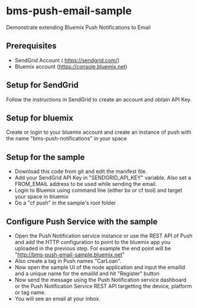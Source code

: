 # bms-push-email-sample
Demonstrate extending Bluemix Push Notifications to Email
## Prerequisites
* SendGrid Account ( https://sendgrid.com/)
* Bluemix account (https://console.bluemix.net)

## Setup for SendGrid
Follow the instructions in SendGrid to create an account and obtain API Key.

## Setup for bluemix
Create or login to your bluemix account and create an instance of push with the name "bms-push-notifications" in your space

## Setup for the sample
* Download this code from git and edit the manifest file.
* Add your SendGrid API Key in "SENDGRID_API_KEY" variable. Also set a FROM_EMAIL address to be used while sending the email.
* Login to Bluemix using command line (either bx or cf tool) and target your space in bluemix
* Do a "cf push" in the sample's root folder

## Configure Push Service with the sample
* Open the Push Notification service instance or use the REST API of Push and add the HTTP configuration to point to the bluemix app you uploaded in the previous step. For example the end point will be "http://bms-push-email-sample.bluemix.net"
* Also create a tag in Push names "CarLoan".
* Now open the sample UI of the node application and input the emailId and a unique name for the emailId and hit "Register" button
* Now send the message using the Push Notification service dashboard or the Push Notification Service REST API targetting the device, platform or tag name.
* You will see an email at your inbox.


